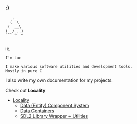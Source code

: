 ### :)

```
   ._
  (  \
 (  __\
(__/ ..) 
``` ^  ^


Hi

I'm Luc

I make various software utilities and development tools.
Mostly in pure C

```

I also write my own documentation for my projects.

Check out **Locality**
- [Locality](https://Github/LucAlexander/Locality/)
	- [Data (Entity) Component System](https://Github/LucAlexander/Entity-Component-System)
	- [Data Containers](https://Github/LucAlexander/DataContainers)
	- [SDL2 Library Wrapper + Utilities](https://Github/LucAlexander/SDL2-Utility)
